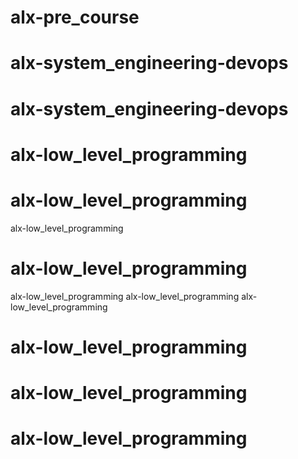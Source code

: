 # alx-pre_course
# alx-system_engineering-devops
# alx-system_engineering-devops
# alx-low_level_programming
# alx-low_level_programming
alx-low_level_programming
# alx-low_level_programming
alx-low_level_programming
alx-low_level_programming
alx-low_level_programming
# alx-low_level_programming
# alx-low_level_programming
# alx-low_level_programming
